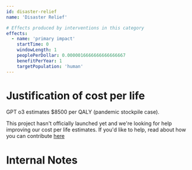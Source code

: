 ```yaml
---
id: disaster-relief
name: 'Disaster Relief'

# Effects produced by interventions in this category
effects:
  - name: 'primary impact'
    startTime: 0
    windowLength: 1
    peoplePerDollar: 0.0000016666666666666667
    benefitPerYear: 1
    targetPopulation: 'human'
---
```


# Justification of cost per life

GPT o3 estimates $8500 per QALY (pandemic stockpile case).

This project hasn't officially launched yet and we're looking for help improving our cost per life estimates.
If you'd like to help, read about how you can contribute [here](https://github.com/impactlist/impactlist/blob/master/CONTRIBUTING.md)

# Internal Notes
